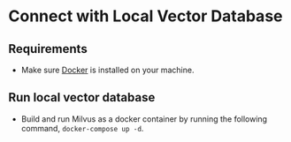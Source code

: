 # Connect with Local Vector Database

## Requirements

- Make sure [Docker](https://docs.docker.com/desktop) is installed on your machine.

## Run local vector database

- Build and run Milvus as a docker container by running the following command, `docker-compose up -d`.